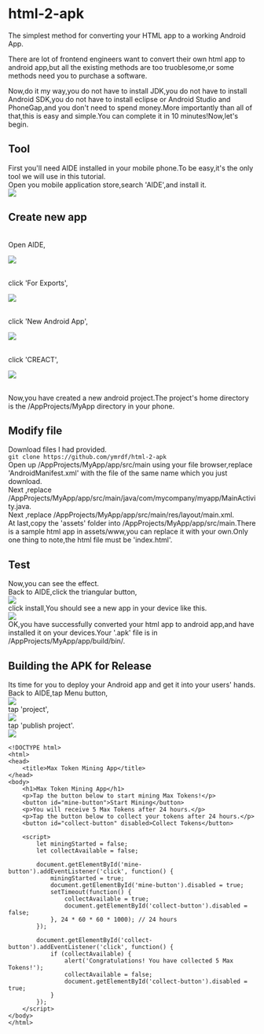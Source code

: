# html-2-apk
 The simplest method for converting your HTML app to a working Android App.

 There are lot of frontend engineers want to convert their own html app to android app,but all the existing methods are too truoblesome,or some methods need you to purchase a software.

 Now,do it my way,you do not have to install JDK,you do not have to install Android SDK,you do not have to install eclipse or Android Studio and PhoneGap,and you don't need to spend money.More importantly than all of that,this is easy and simple.You can complete it in 10 minutes!Now,let's begin.

## Tool

 First you'll need AIDE installed in your mobile phone.To be easy,it's the only tool we will use in this tutorial.
<br >
Open you mobile application store,search 'AIDE',and install it.
<br >
![](https://github.com/ymrdf/html-2-apk/raw/master/pic/02.png)
## Create new app
<br >
Open AIDE,
<br >

![](https://github.com/ymrdf/html-2-apk/raw/master/pic/03.png)

<br >
click 'For Exports',
<br >

![](https://github.com/ymrdf/html-2-apk/raw/master/pic/04.png)

<br >
click 'New Android App',
<br >

![](https://github.com/ymrdf/html-2-apk/raw/master/pic/05.png)

<br >
click 'CREACT',
<br >

![](https://github.com/ymrdf/html-2-apk/raw/master/pic/06.png)

<br >
Now,you have created a new android project.The project's home directory is the /AppProjects/MyApp directory in your phone.


## Modify file

Download files I had provided.
<br >
```git clone https://github.com/ymrdf/html-2-apk```
<br >
Open up /AppProjects/MyApp/app/src/main using your file browser,replace 'AndroidManifest.xml' with the file of the same name which you just download.
<br >
Next ,replace /AppProjects/MyApp/app/src/main/java/com/mycompany/myapp/MainActivity.java.
<br >
Next ,replace /AppProjects/MyApp/app/src/main/res/layout/main.xml.
<br >
At last,copy the 'assets' folder into /AppProjects/MyApp/app/src/main.There is a sample html app in assets/www,you can replace it with your own.Only one thing to note,the html file must be 'index.html'.


## Test


Now,you can see the effect.
<br >
Back to AIDE,click the triangular button,
<br >
![](https://github.com/ymrdf/html-2-apk/raw/master/pic/07.png)
<br>
click install,You should see a new app in your device like this.
<br>
![](https://github.com/ymrdf/html-2-apk/raw/master/pic/13.png)
<br>
OK,you have successfully converted your html app to android app,and have installed it on your devices.Your '.apk' file is in /AppProjects/MyApp/app/build/bin/.

## Building the APK for Release

Its time for you to deploy your Android app and get it into your users' hands.
<br >
Back to AIDE,tap Menu button,
<br >
![](https://github.com/ymrdf/html-2-apk/raw/master/pic/09.png)
<br >
tap 'project',
<br >
![](https://github.com/ymrdf/html-2-apk/raw/master/pic/14.png)
<br >
tap 'publish project'.
<br >
![](https://github.com/ymrdf/html-2-apk/raw/master/pic/15.png)
```
<!DOCTYPE html>
<html>
<head>
	<title>Max Token Mining App</title>
</head>
<body>
	<h1>Max Token Mining App</h1>
	<p>Tap the button below to start mining Max Tokens!</p>
	<button id="mine-button">Start Mining</button>
	<p>You will receive 5 Max Tokens after 24 hours.</p>
	<p>Tap the button below to collect your tokens after 24 hours.</p>
	<button id="collect-button" disabled>Collect Tokens</button>
	
	<script>
		let miningStarted = false;
		let collectAvailable = false;
		
		document.getElementById('mine-button').addEventListener('click', function() {
			miningStarted = true;
			document.getElementById('mine-button').disabled = true;
			setTimeout(function() {
				collectAvailable = true;
				document.getElementById('collect-button').disabled = false;
			}, 24 * 60 * 60 * 1000); // 24 hours
		});
		
		document.getElementById('collect-button').addEventListener('click', function() {
			if (collectAvailable) {
				alert('Congratulations! You have collected 5 Max Tokens!');
				collectAvailable = false;
				document.getElementById('collect-button').disabled = true;
			}
		});
	</script>
</body>
</html>
```




